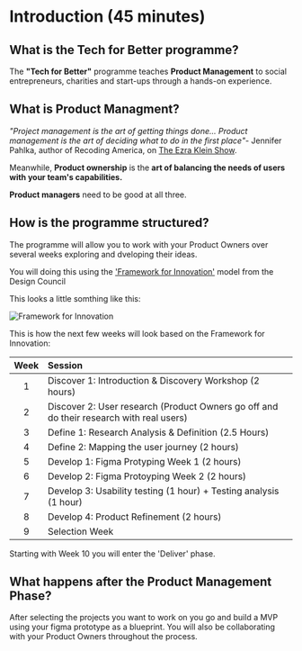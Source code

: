 # Introduction (45 minutes)

## What is the Tech for Better programme?

The **"Tech for Better"** programme teaches **Product Management** to social entrepreneurs, charities and start-ups through a hands-on experience.

## What is Product Managment?

_"Project management is the art of getting things done... Product management is the art of deciding what to do in the first place"_- Jennifer Pahlka, author of Recoding America, on [The Ezra Klein Show](https://www.nytimes.com/2023/06/06/podcasts/transcript-ezra-klein-interviews-jennifer-pahlka.html).

<!--
![Getting things done](https://media.giphy.com/media/oUkLEfuYSrPOg/giphy.gif) -->

Meanwhile, **Product ownership** is the **art of balancing the needs of users with your team's capabilities.**

<!--
![Balanced](https://media.giphy.com/media/Ry1MOAeAYXvRVQLPw3/giphy.gif) -->

**Product managers** need to be good at all three.

<!--
![Many hats](https://media.giphy.com/media/kyCGdt2fwxsCBrKnw0/giphy.gif) -->

## How is the programme structured?

The programme will allow you to work with your Product Owners over several weeks exploring and dveloping their ideas.

You will doing this using the ['Framework for Innovation'](https://www.designcouncil.org.uk/our-resources/framework-for-innovation/) model from the Design Council

This looks a little somthing like this:

![Framework for Innovation](https://www.designcouncil.org.uk/fileadmin/_processed_/4/9/csm_Framework_for_Innovation_transparent_14a10de530.png)

This is how the next few weeks will look based on the Framework for Innovation:

| Week | Session                                                                                 |
| :--: | :-------------------------------------------------------------------------------------- |
|  1   | Discover 1: Introduction & Discovery Workshop (2 hours)                                 |
|  2   | Discover 2: User research (Product Owners go off and do their research with real users) |
|  3   | Define 1: Research Analysis & Definition (2.5 Hours)                                    |
|  4   | Define 2: Mapping the user journey (2 hours)                                            |
|  5   | Develop 1: Figma Protyping Week 1 (2 hours)                                             |
|  6   | Develop 2: Figma Protoyping Week 2 (2 hours)                                            |
|  7   | Develop 3: Usability testing (1 hour) + Testing analysis (1 hour)                       |
|  8   | Develop 4: Product Refinement (2 hours)                                                 |
|  9   | Selection Week                                                                          |

Starting with Week 10 you will enter the 'Deliver' phase.

## What happens after the Product Management Phase?

After selecting the projects you want to work on you go and build a MVP using your figma prototype as a blueprint. You will also be collaborating with your Product Owners throughout the process.

